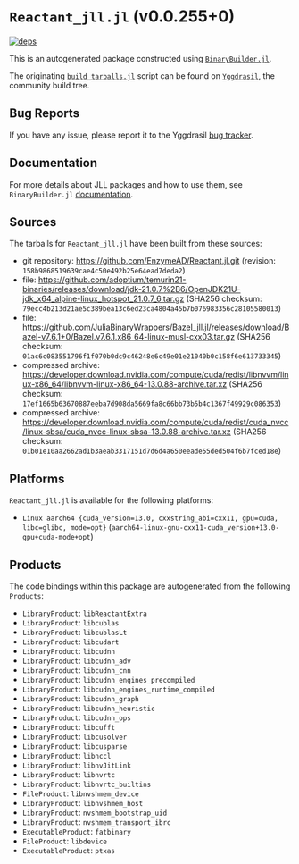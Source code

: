 # `Reactant_jll.jl` (v0.0.255+0)

[![deps](https://juliahub.com/docs/Reactant_jll/deps.svg)](https://juliahub.com/ui/Packages/General/Reactant_jll/)

This is an autogenerated package constructed using [`BinaryBuilder.jl`](https://github.com/JuliaPackaging/BinaryBuilder.jl).

The originating [`build_tarballs.jl`](https://github.com/JuliaPackaging/Yggdrasil/blob/2f1ed4015bc86b3d6709787d5f09ad8ddfb60ab7/R/Reactant/build_tarballs.jl) script can be found on [`Yggdrasil`](https://github.com/JuliaPackaging/Yggdrasil/), the community build tree.

## Bug Reports

If you have any issue, please report it to the Yggdrasil [bug tracker](https://github.com/JuliaPackaging/Yggdrasil/issues).

## Documentation

For more details about JLL packages and how to use them, see `BinaryBuilder.jl` [documentation](https://docs.binarybuilder.org/stable/jll/).

## Sources

The tarballs for `Reactant_jll.jl` have been built from these sources:

* git repository: https://github.com/EnzymeAD/Reactant.jl.git (revision: `158b9868519639cae4c50e492b25e64ead7deda2`)
* file: https://github.com/adoptium/temurin21-binaries/releases/download/jdk-21.0.7%2B6/OpenJDK21U-jdk_x64_alpine-linux_hotspot_21.0.7_6.tar.gz (SHA256 checksum: `79ecc4b213d21ae5c389bea13c6ed23ca4804a45b7b076983356c28105580013`)
* file: https://github.com/JuliaBinaryWrappers/Bazel_jll.jl/releases/download/Bazel-v7.6.1+0/Bazel.v7.6.1.x86_64-linux-musl-cxx03.tar.gz (SHA256 checksum: `01ac6c083551796f1f070b0dc9c46248e6c49e01e21040b0c158f6e613733345`)
* compressed archive: https://developer.download.nvidia.com/compute/cuda/redist/libnvvm/linux-x86_64/libnvvm-linux-x86_64-13.0.88-archive.tar.xz (SHA256 checksum: `17ef1665b63670887eeba7d908da5669fa8c66bb73b5b4c1367f49929c086353`)
* compressed archive: https://developer.download.nvidia.com/compute/cuda/redist/cuda_nvcc/linux-sbsa/cuda_nvcc-linux-sbsa-13.0.88-archive.tar.xz (SHA256 checksum: `01b01e10aa2662ad1b3aeab3317151d7d6d4a650eeade55ded504f6b7fced18e`)

## Platforms

`Reactant_jll.jl` is available for the following platforms:

* `Linux aarch64 {cuda_version=13.0, cxxstring_abi=cxx11, gpu=cuda, libc=glibc, mode=opt}` (`aarch64-linux-gnu-cxx11-cuda_version+13.0-gpu+cuda-mode+opt`)

## Products

The code bindings within this package are autogenerated from the following `Products`:

* `LibraryProduct`: `libReactantExtra`
* `LibraryProduct`: `libcublas`
* `LibraryProduct`: `libcublasLt`
* `LibraryProduct`: `libcudart`
* `LibraryProduct`: `libcudnn`
* `LibraryProduct`: `libcudnn_adv`
* `LibraryProduct`: `libcudnn_cnn`
* `LibraryProduct`: `libcudnn_engines_precompiled`
* `LibraryProduct`: `libcudnn_engines_runtime_compiled`
* `LibraryProduct`: `libcudnn_graph`
* `LibraryProduct`: `libcudnn_heuristic`
* `LibraryProduct`: `libcudnn_ops`
* `LibraryProduct`: `libcufft`
* `LibraryProduct`: `libcusolver`
* `LibraryProduct`: `libcusparse`
* `LibraryProduct`: `libnccl`
* `LibraryProduct`: `libnvJitLink`
* `LibraryProduct`: `libnvrtc`
* `LibraryProduct`: `libnvrtc_builtins`
* `FileProduct`: `libnvshmem_device`
* `LibraryProduct`: `libnvshmem_host`
* `LibraryProduct`: `nvshmem_bootstrap_uid`
* `LibraryProduct`: `nvshmem_transport_ibrc`
* `ExecutableProduct`: `fatbinary`
* `FileProduct`: `libdevice`
* `ExecutableProduct`: `ptxas`
